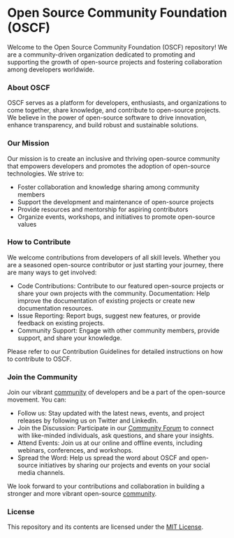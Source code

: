 # Open Source Community Foundation (OSCF)

Welcome to the Open Source Community Foundation (OSCF) repository! We are a community-driven organization dedicated to promoting and supporting the growth of open-source projects and fostering collaboration among developers worldwide.

### About OSCF
OSCF serves as a platform for developers, enthusiasts, and organizations to come together, share knowledge, and contribute to open-source projects. We believe in the power of open-source software to drive innovation, enhance transparency, and build robust and sustainable solutions.

### Our Mission
Our mission is to create an inclusive and thriving open-source community that empowers developers and promotes the adoption of open-source technologies. We strive to:

* Foster collaboration and knowledge sharing among community members
* Support the development and maintenance of open-source projects
* Provide resources and mentorship for aspiring contributors
* Organize events, workshops, and initiatives to promote open-source values

### How to Contribute
We welcome contributions from developers of all skill levels. Whether you are a seasoned open-source contributor or just starting your journey, there are many ways to get involved:

* Code Contributions: Contribute to our featured open-source projects or share your own projects with the community.
Documentation: Help improve the documentation of existing projects or create new documentation resources.
* Issue Reporting: Report bugs, suggest new features, or provide feedback on existing projects.
* Community Support: Engage with other community members, provide support, and share your knowledge.

Please refer to our Contribution Guidelines for detailed instructions on how to contribute to OSCF.

### Join the Community
Join our vibrant [community](https://discord.gg/TErMHXpQ) of developers and be a part of the open-source movement. You can:

* Follow us: Stay updated with the latest news, events, and project releases by following us on Twitter and LinkedIn.
* Join the Discussion: Participate in our [Community Forum](https://discord.gg/TErMHXpQ) to connect with like-minded individuals, ask questions, and share your insights.
* Attend Events: Join us at our online and offline events, including webinars, conferences, and workshops.
* Spread the Word: Help us spread the word about OSCF and open-source initiatives by sharing our projects and events on your social media channels.

We look forward to your contributions and collaboration in building a stronger and more vibrant open-source [community](https://discord.gg/TErMHXpQ).

### License
This repository and its contents are licensed under the [MIT License](./LICENSE).
